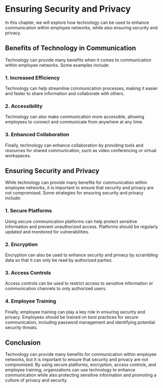 Ensuring Security and Privacy
===================================================================================

In this chapter, we will explore how technology can be used to enhance communication within employee networks, while also ensuring security and privacy.

Benefits of Technology in Communication
---------------------------------------

Technology can provide many benefits when it comes to communication within employee networks. Some examples include:

### 1. Increased Efficiency

Technology can help streamline communication processes, making it easier and faster to share information and collaborate with others.

### 2. Accessibility

Technology can also make communication more accessible, allowing employees to connect and communicate from anywhere at any time.

### 3. Enhanced Collaboration

Finally, technology can enhance collaboration by providing tools and resources for shared communication, such as video conferencing or virtual workspaces.

Ensuring Security and Privacy
-----------------------------

While technology can provide many benefits for communication within employee networks, it is important to ensure that security and privacy are not compromised. Some strategies for ensuring security and privacy include:

### 1. Secure Platforms

Using secure communication platforms can help protect sensitive information and prevent unauthorized access. Platforms should be regularly updated and monitored for vulnerabilities.

### 2. Encryption

Encryption can also be used to enhance security and privacy by scrambling data so that it can only be read by authorized parties.

### 3. Access Controls

Access controls can be used to restrict access to sensitive information or communication channels to only authorized users.

### 4. Employee Training

Finally, employee training can play a key role in ensuring security and privacy. Employees should be trained on best practices for secure communication, including password management and identifying potential security threats.

Conclusion
----------

Technology can provide many benefits for communication within employee networks, but it is important to ensure that security and privacy are not compromised. By using secure platforms, encryption, access controls, and employee training, organizations can use technology to enhance communication while also protecting sensitive information and promoting a culture of privacy and security.
